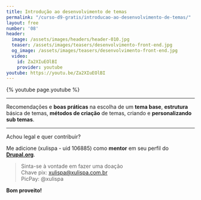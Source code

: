 ```yaml
---
title: Introdução ao desenvolvimento de temas
permalink: "/curso-d9-gratis/introducao-ao-desenvolvimento-de-temas/"
layout: free
number: '08'
header:
  image: /assets/images/headers/header-010.jpg
  teaser: /assets/images/teasers/desenvolvimento-front-end.jpg
  og_image: /assets/images/teasers/desenvolvimento-front-end.jpg
  video:
    id: Za2XIuEOlBI
    provider: youtube
youtube: https://youtu.be/Za2XIuEOlBI
---
```


{% youtube page.youtube %}

---

Recomendações e **boas práticas** na escolha de um **tema base**, **estrutura** básica de temas, **métodos de criação** de temas, criando e **personalizando sub temas**.

---

Achou legal e quer contribuir?

Me adicione (xulispa - uid 106885) como **mentor** em seu perfil do **[Drupal.org](https://www.drupal.org/)**.

> Sinta-se à vontade em fazer uma doação \
> Chave pix: xulispa@xulispa.com.br \
> PicPay: @xulispa

**Bom proveito!**
